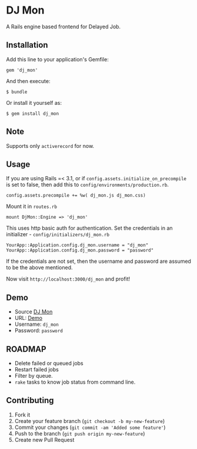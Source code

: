 # DJ Mon

A Rails engine based frontend for Delayed Job.

## Installation

Add this line to your application's Gemfile:

    gem 'dj_mon'

And then execute:

    $ bundle

Or install it yourself as:

    $ gem install dj_mon

## Note
Supports only `activerecord` for now.

## Usage

If you are using Rails =< 3.1, or if `config.assets.initialize_on_precompile` is set to false, then add this to `config/environments/production.rb`.

    config.assets.precompile += %w( dj_mon.js dj_mon.css)

Mount it in `routes.rb`

    mount DjMon::Engine => 'dj_mon'

This uses http basic auth for authentication. Set the credentials in an initializer - `config/initializers/dj_mon.rb`

    YourApp::Application.config.dj_mon.username = "dj_mon"
    YourApp::Application.config.dj_mon.password = "password"
    
If the credentials are not set, then the username and password are assumed to be the above mentioned.

Now visit `http://localhost:3000/dj_mon` and profit!

## Demo
* Source [DJ Mon](https://github.com/akshayrawat/dj_mon)
* URL:     [Demo](http://dj-mon-demo.herokuapp.com/)
* Username: `dj_mon`
* Password: `password`


## ROADMAP
* Delete failed or queued jobs
* Restart failed jobs
* Filter by queue.
* `rake` tasks to know job status from command line.
  

## Contributing

1. Fork it
2. Create your feature branch (`git checkout -b my-new-feature`)
3. Commit your changes (`git commit -am 'Added some feature'`)
4. Push to the branch (`git push origin my-new-feature`)
5. Create new Pull Request
